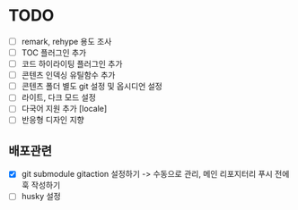 # TODO

- [ ] remark, rehype 용도 조사
- [ ] TOC 플러그인 추가
- [ ] 코드 하이라이팅 플러그인 추가
- [ ] 콘텐츠 인덱싱 유틸함수 추가
- [ ] 콘텐츠 폴더 별도 git 설정 및 옵시디언 설정
- [ ] 라이트, 다크 모드 설정
- [ ] 다국어 지원 추가 [locale]
- [ ] 반응형 디자인 지향

## 배포관련
- [x] git submodule gitaction 설정하기 -> 수동으로 관리, 메인 리포지터리 푸시 전에 훅 작성하기
- [ ] husky 설정
